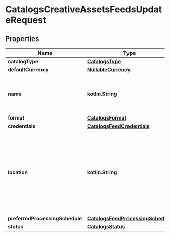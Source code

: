 
# CatalogsCreativeAssetsFeedsUpdateRequest

## Properties
| Name | Type | Description | Notes |
| ------------ | ------------- | ------------- | ------------- |
| **catalogType** | [**CatalogsType**](CatalogsType.md) |  |  |
| **defaultCurrency** | [**NullableCurrency**](NullableCurrency.md) |  |  [optional] |
| **name** | **kotlin.String** | A human-friendly name associated to a given feed. |  [optional] |
| **format** | [**CatalogsFormat**](CatalogsFormat.md) |  |  [optional] |
| **credentials** | [**CatalogsFeedCredentials**](CatalogsFeedCredentials.md) |  |  [optional] |
| **location** | **kotlin.String** | The URL where a feed is available for download. This URL is what Pinterest will use to download a feed for processing. |  [optional] |
| **preferredProcessingSchedule** | [**CatalogsFeedProcessingSchedule**](CatalogsFeedProcessingSchedule.md) |  |  [optional] |
| **status** | [**CatalogsStatus**](CatalogsStatus.md) |  |  [optional] |



